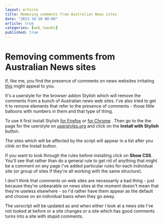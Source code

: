 ```yaml
---
layout: article
title: Removing comments from Australian News sites
date: "2013-10-10 00:00"
article: true
categories: [web_tweaks]
published: true
---
```


# Removing comments from Australian News sites

If, like me, you find the presence of comments on news websites irritating [this](http://userstyles.org/styles/91054/remove-comments-on-australian-news-sites) might appeal to you. 

It's a userstyle for the browser addon Stylish which will remove the comments from a bunch of Australian news web sites. I've also tried to get it to remove elements that refer to the presence of comments - those little balloons with numbers in them and that type of thing.

To use it first install Stylish [for Firefox](https://addons.mozilla.org/en-US/firefox/addon/stylish/) or [for Chrome](https://chrome.google.com/webstore/detail/stylish/fjnbnpbmkenffdnngjfgmeleoegfcffe?hl=en) . Then go to the the page for the userstyle on [userstyles.org](http://userstyles.org/styles/91054/remove-comments-on-australian-news-sites) and click on the **Install with Stylish** button.

The sites which will be affected by the script will appear in a list after you clink on the Install button.

If you want to look through the rules before installing click on **Show CSS**. You'll see that rather than do a general rule to get rid of anything that might be a comment on any page I've added particular rules for each individual site (or group of sites if they're all working with the same structure).

I don't think that comments on web sites are necessarily a bad thing - just because they're unbearable on news sites at the moment doesn't mean that they're useless elsewhere - so I'd rather have them appear as the default and choose on an individual basis when they go away. 

The usrscript will be updated as and when either I look at a news site I've not looked at before or a site changes or a site which has good comments turns into a site with stupid comments.
